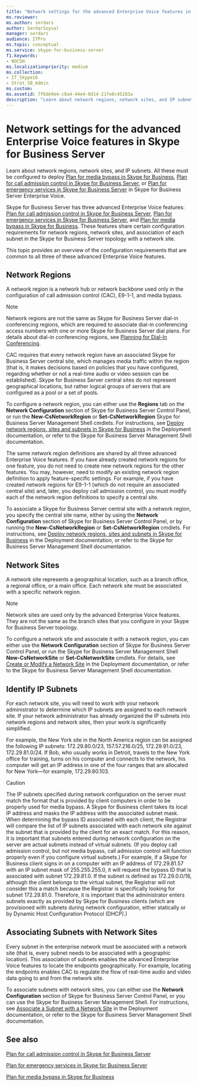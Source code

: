 ```yaml
---
title: "Network settings for the advanced Enterprise Voice features in Skype for Business Server"
ms.reviewer: 
ms.author: serdars
author: SerdarSoysal
manager: serdars
audience: ITPro
ms.topic: conceptual
ms.service: skype-for-business-server
f1.keywords:
- NOCSH
ms.localizationpriority: medium
ms.collection:
- IT_Skype16
- Strat_SB_Admin
ms.custom:
ms.assetid: 7f6de9e4-c8a4-44e4-8d14-21fe8c45283a
description: "Learn about network regions, network sites, and IP subnets. All these must be configured to deploy Plan for media bypass in Skype for Business, Plan for call admission control in Skype for Business Server), or Plan for emergency services in Skype for Business Server in Skype for Business Server Enterprise Voice."
---
```


# Network settings for the advanced Enterprise Voice features in Skype for Business Server

Learn about network regions, network sites, and IP subnets. All these must be configured to deploy [Plan for media bypass in Skype for Business](media-bypass.md), [Plan for call admission control in Skype for Business Server](call-admission-control.md), or [Plan for emergency services in Skype for Business Server](emergency-services.md) in Skype for Business Server Enterprise Voice.

Skype for Business Server has three advanced Enterprise Voice features: [Plan for call admission control in Skype for Business Server](call-admission-control.md), [Plan for emergency services in Skype for Business Server](emergency-services.md), and [Plan for media bypass in Skype for Business](media-bypass.md). These features share certain configuration requirements for network regions, network sites, and association of each subnet in the Skype for Business Server topology with a network site.

This topic provides an overview of the configuration requirements that are common to all three of these advanced Enterprise Voice features.

## Network Regions

A network region is a network hub or network backbone used only in the configuration of call admission control (CAC), E9-1-1, and media bypass.

> [!NOTE]
> Network regions are not the same as Skype for Business Server dial-in conferencing regions, which are required to associate dial-in conferencing access numbers with one or more Skype for Business Server dial plans. For details about dial-in conferencing regions, see [Planning for Dial-In Conferencing](/previous-versions/office/lync-server-2013/lync-server-2013-dial-in-conferencing-requirements).

CAC requires that every network region have an associated Skype for Business Server central site, which manages media traffic within the region (that is, it makes decisions based on policies that you have configured, regarding whether or not a real-time audio or video session can be established). Skype for Business Server central sites do not represent geographical locations, but rather logical groups of servers that are configured as a pool or a set of pools.

To configure a network region, you can either use the **Regions** tab on the **Network Configuration** section of Skype for Business Server Control Panel, or run the **New-CsNetworkRegion** or **Set-CsNetworkRegion** Skype for Business Server Management Shell cmdlets. For instructions, see [Deploy network regions, sites and subnets in Skype for Business](../../deploy/deploy-enterprise-voice/deploy-network.md) in the Deployment documentation, or refer to the Skype for Business Server Management Shell documentation.

The same network region definitions are shared by all three advanced Enterprise Voice features. If you have already created network regions for one feature, you do not need to create new network regions for the other features. You may, however, need to modify an existing network region definition to apply feature-specific settings. For example, if you have created network regions for E9-1-1 (which do not require an associated central site) and, later, you deploy call admission control, you must modify each of the network region definitions to specify a central site.

To associate a Skype for Business Server central site with a network region, you specify the central site name, either by using the **Network Configuration** section of Skype for Business Server Control Panel, or by running the **New-CsNetworkRegion** or **Set-CsNetworkRegion** cmdlets. For instructions, see [Deploy network regions, sites and subnets in Skype for Business](../../deploy/deploy-enterprise-voice/deploy-network.md) in the Deployment documentation, or refer to the Skype for Business Server Management Shell documentation.

## Network Sites

A network site represents a geographical location, such as a branch office, a regional office, or a main office. Each network site must be associated with a specific network region.

> [!NOTE]
> Network sites are used only by the advanced Enterprise Voice features. They are not the same as the branch sites that you configure in your Skype for Business Server topology.

To configure a network site and associate it with a network region, you can either use the **Network Configuration** section of Skype for Business Server Control Panel, or run the Skype for Business Server Management Shell **New-CsNetworkSite** or **Set-CsNetworkSite** cmdlets. For details, see [Create or Modify a Network Site](/previous-versions/office/lync-server-2013/lync-server-2013-create-or-modify-a-network-site) in the Deployment documentation, or refer to the Skype for Business Server Management Shell documentation.

## Identify IP Subnets

For each network site, you will need to work with your network administrator to determine which IP subnets are assigned to each network site. If your network administrator has already organized the IP subnets into network regions and network sites, then your work is significantly simplified.

For example, the New York site in the North America region can be assigned the following IP subnets: 172.29.80.0/23, 157.57.216.0/25, 172.29.91.0/23, 172.29.81.0/24. If Bob, who usually works in Detroit, travels to the New York office for training, turns on his computer and connects to the network, his computer will get an IP address in one of the four ranges that are allocated for New York—for example, 172.29.80.103.

> [!CAUTION]
> The IP subnets specified during network configuration on the server must match the format that is provided by client computers in order to be properly used for media bypass. A Skype for Business client takes its local IP address and masks the IP address with the associated subnet mask. When determining the bypass ID associated with each client, the Registrar will compare the list of IP subnets associated with each network site against the subnet that is provided by the client for an exact match. For this reason, it is important that subnets entered during network configuration on the server are actual subnets instead of virtual subnets. (If you deploy call admission control, but not media bypass, call admission control will function properly even if you configure virtual subnets.) For example, if a Skype for Business client signs in on a computer with an IP address of 172.29.81.57 with an IP subnet mask of 255.255.255.0, it will request the bypass ID that is associated with subnet 172.29.81.0. If the subnet is defined as 172.29.0.0/16, although the client belongs to the virtual subnet, the Registrar will not consider this a match because the Registrar is specifically looking for subnet 172.29.81.0. Therefore, it is important that the administrator enters subnets exactly as provided by Skype for Business clients (which are provisioned with subnets during network configuration, either statically or by Dynamic Host Configuration Protocol (DHCP).)

## Associating Subnets with Network Sites

Every subnet in the enterprise network must be associated with a network site (that is, every subnet needs to be associated with a geographic location). This association of subnets enables the advanced Enterprise Voice features to locate the endpoints geographically. For example, locating the endpoints enables CAC to regulate the flow of real-time audio and video data going to and from the network site.

To associate subnets with network sites, you can either use the **Network Configuration** section of Skype for Business Server Control Panel, or you can use the Skype for Business Server Management Shell. For instructions, see [Associate a Subnet with a Network Site](/previous-versions/office/lync-server-2013/lync-server-2013-associate-a-subnet-with-a-network-site) in the Deployment documentation, or refer to the Skype for Business Server Management Shell documentation.

## See also

[Plan for call admission control in Skype for Business Server](call-admission-control.md)

[Plan for emergency services in Skype for Business Server](emergency-services.md)

[Plan for media bypass in Skype for Business](media-bypass.md)